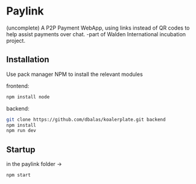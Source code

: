 # Paylink 
(uncomplete)
A P2P Payment WebApp, using links instead of QR codes to help assist payments over chat. 
-part of Walden International incubation project. 

## Installation
Use pack manager NPM to install the relevant modules 

frontend:
```bash
npm install node
```

backend: 
```bash 
git clone https://github.com/dbalas/koalerplate.git backend
npm install
npm run dev
```

## Startup
in the paylink folder ->
```bash
npm start
```

